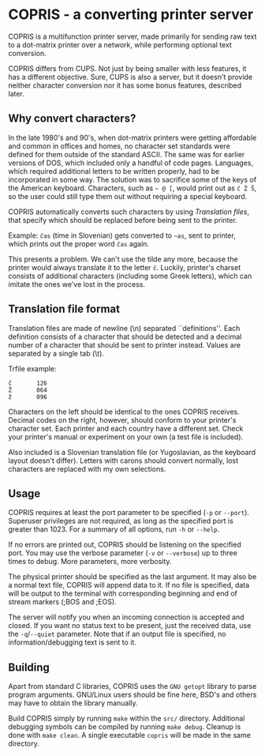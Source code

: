# COPRIS - a converting printer server

COPRIS is a multifunction printer server, made primarily for sending raw text
to a dot-matrix printer over a network, while performing optional text
conversion.

COPRIS differs from CUPS. Not just by being smaller with less features, it has
a different objective. Sure, CUPS is also a server, but it doesn't provide
neither character conversion nor it has some bonus features, described later.

## Why convert characters?
In the late 1980's and 90's, when dot-matrix printers were getting affordable
and common in offices and homes, no character set standards were defined for
them outside of the standard ASCII. The same was for earlier versions of DOS,
which included only a handful of code pages. Languages, which required 
additional letters to be written properly, had to be incorporated in some way.
The solution was to sacrifice some of the keys of the American keyboard.
Characters, such as `~ @ [`, would print out as `č Ž Š`, so the user
could still type them out without requiring a special keyboard.

COPRIS automatically converts such characters by using *Translation files*,
that specify which should be replaced before being sent to the printer.

Example: `čas` (time in Slovenian) gets converted to `~as`, sent to printer,
which prints out the proper word `čas` again.

This presents a problem. We can't use the tilde any more, because the printer
would always translate it to the letter `č`. Luckily, printer's charset
consists of additional characters (including some Greek letters), which can
imitate the ones we've lost in the process.

## Translation file format
Translation files are made of newline (\n) separated ``definitions''. Each
definition consists of a character that should be detected and a decimal number
of a character that should be sent to printer instead. Values are separated by
a single tab (\t).

Trfile example:
```
č       126
Ž       064
ž       096
```

Characters on the left should be identical to the ones COPRIS receives.
Decimal codes on the right, however, should conform to your printer's
character set. Each printer and each country have a different set. Check
your printer's manual or experiment on your own (a test file is included).

Also included is a Slovenian translation file (or Yugoslavian, as the keyboard
layout doesn't differ). Letters with carons should convert normally, lost
characters are replaced with my own selections.

## Usage
COPRIS requires at least the port parameter to be specified (`-p` or `--port`).
Superuser privileges are not required, as long as the specified port is
greater than 1023. For a summary of all options, run `-h` or `--help`.

If no errors are printed out, COPRIS should be listening on the specified
port. You may use the verbose parameter (`-v` or `--verbose`) up to three
times to debug. More parameters, more verbosity.

The physical printer should be specified as the last argument. It may also
be a normal text file, COPRIS will append data to it. If no file is specified,
data will be output to the terminal with corresponding beginning and end of
stream markers (;BOS and ;EOS).

The server will notify you when an incoming connection is accepted and
closed. If you want no status text to be present, just the received data,
use the `-q`/`--quiet` parameter. Note that if an output file is specified,
no information/debugging text is sent to it.

## Building
Apart from standard C libraries, COPRIS uses the `GNU getopt` library to parse
program arguments. GNU/Linux users should be fine here, BSD's and others may
have to obtain the library manually.

Build COPRIS simply by running `make` within the `src/` directory. Additional
debugging symbols can be compiled by running `make debug`. Cleanup is done
with `make clean`. A single executable `copris` will be made in the same
directory.
